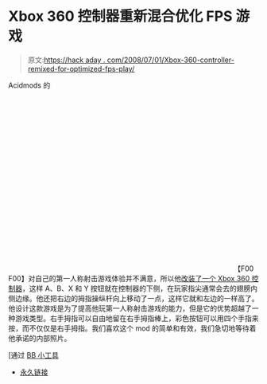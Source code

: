 # Xbox 360 控制器重新混合优化 FPS 游戏

> 原文:[https://hack aday . com/2008/07/01/Xbox-360-controller-remixed-for-optimized-fps-play/](https://hackaday.com/2008/07/01/xbox-360-controller-remixed-for-optimized-fps-play/)

Acidmods 的<object width="450" height="364"><param name="movie" value="http://www.youtube.com/v/_OXZCoeOQoQ&amp;hl=en&amp;rel=0&amp;color1=0x3a3a3a&amp;color2=0x999999"><param name="allowFullScreen" value="true"></object>
【F00 F00】对自己的第一人称射击游戏体验并不满意，所以他[改装了一个 Xbox 360 控制器](http://www.acidmods.com/forum/index.php?topic=19911.0)，这样 A、B、X 和 Y 按钮就在控制器的下侧，在玩家指尖通常会去的翅膀内侧边缘。他还把右边的拇指操纵杆向上移动了一点，这样它就和左边的一样高了。他设计这款游戏是为了提高他玩第一人称射击游戏的能力，但是它的优势超越了一种游戏类型。右手拇指可以自由地留在右手拇指棒上，彩色按钮可以用四个手指来按，而不仅仅是右手拇指。我们喜欢这个 mod 的简单和有效，我们急切地等待着他承诺的内部照片。

[通过 [BB 小工具](http://gadgets.boingboing.net/2008/07/01/modded-xbox-360-cont.html)

*   [永久链接](http://www.acidmods.com/forum/index.php?topic=19911.0)